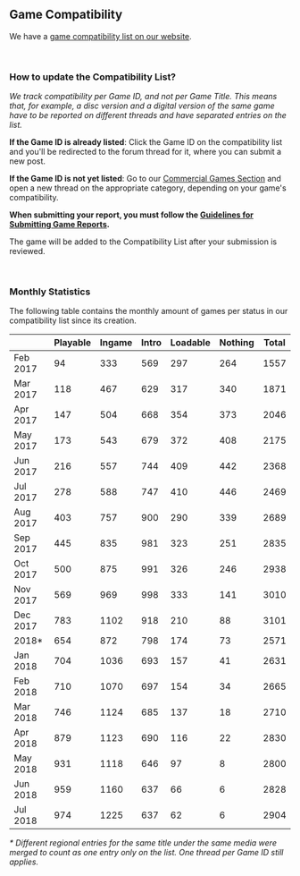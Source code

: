 ## Game Compatibility
We have a [game compatibility list on our website](https://rpcs3.net/compatibility).

<br>

### How to update the Compatibility List?
_We track compatibility per Game ID, and not per Game Title. This means that, for example, a disc version and a digital version of the same game have to be reported on different threads and have separated entries on the list._

**If the Game ID is already listed**: Click the Game ID on the compatibility list and you'll be redirected to the forum thread for it, where you can submit a new post. 

**If the Game ID is not yet listed**: Go to our [Commercial Games Section](https://forums.rpcs3.net/forum-4.html) and open a new thread on the appropriate category, depending on your game's compatibility.

**When submitting your report, you must follow the [Guidelines for Submitting Game Reports](https://forums.rpcs3.net/thread-196671.html).**

The game will be added to the Compatibility List after your submission is reviewed.

<br>

### Monthly Statistics
The following table contains the monthly amount of games per status in our compatibility list since its creation.

|          | Playable | Ingame | Intro | Loadable | Nothing | Total | 
| -------- | -------- | ------ | ----- | -------- | ------- | ----- |
| Feb 2017 | 94       | 333    | 569   | 297      | 264     | 1557  |
| Mar 2017 | 118      | 467    | 629   | 317      | 340     | 1871  |
| Apr 2017 | 147      | 504    | 668   | 354      | 373     | 2046  |
| May 2017 | 173      | 543    | 679   | 372      | 408     | 2175  |
| Jun 2017 | 216      | 557    | 744   | 409      | 442     | 2368  |
| Jul 2017 | 278      | 588    | 747   | 410      | 446     | 2469  |
| Aug 2017 | 403      | 757    | 900   | 290      | 339     | 2689  |
| Sep 2017 | 445      | 835    | 981   | 323      | 251     | 2835  |
| Oct 2017 | 500      | 875    | 991   | 326      | 246     | 2938  |
| Nov 2017 | 569      | 969    | 998   | 333      | 141     | 3010  |
| Dec 2017 | 783      | 1102   | 918   | 210      | 88      | 3101  |
| 2018*    | 654      | 872    | 798   | 174      | 73      | 2571  |
| Jan 2018 | 704      | 1036   | 693   | 157      | 41      | 2631  |
| Feb 2018 | 710      | 1070   | 697   | 154      | 34      | 2665  |
| Mar 2018 | 746      | 1124   | 685   | 137      | 18      | 2710  |
| Apr 2018 | 879      | 1123   | 690   | 116      | 22      | 2830  |
| May 2018 | 931      | 1118   | 646   | 97       | 8       | 2800  |
| Jun 2018 | 959      | 1160   | 637   | 66       | 6       | 2828  |
| Jul 2018 | 974      | 1225   | 637   | 62       | 6       | 2904  |

_* Different regional entries for the same title under the same media were merged to count as one entry only on the list. One thread per Game ID still applies._